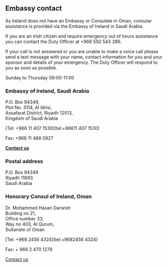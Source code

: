 ## Embassy contact

As Ireland does not have an Embassy or Consulate in Oman, consular assistance is provided via the Embassy of Ireland in Saudi Arabia.

If you are an Irish citizen and require emergency out of hours assistance you can contact the Duty Officer at +966 550 543 386.

If your call is not answered or you are unable to make a voice call please send a text message with your name, contact information for you and your sponsor and details of your emergency. The Duty Officer will respond to you as soon as possible.

Sunday to Thursday 09:00-11:00

### Embassy of Ireland, Saudi Arabia

P.O. Box 94349,   
Plot No. 3114, Al Idrisi,   
Assafarat District, Riyadh 12513,   
Kingdom of Saudi Arabia

[Tel: +966 11 407 1530](tel:+96611 407 1530)

Fax: +966 11 488 0927

[**Contact us**](/en/saudiarabia/riyadh/contact/)

### Postal address

P.O. Box 94349   
Riyadh 11693   
Saudi Arabia

### Honorary Consul of Ireland, Oman

Dr. Mohammed Hasan Darwish   
Building no 21,   
Office number 33,   
Way no 403, Al Qurum,   
Sultanate of Oman

[Tel: +968 2456 4324](tel:+9682456 4324)

Fax: + 968 2 470 1278

[Contact us](mailto:oman@honoraryconsul.ie)